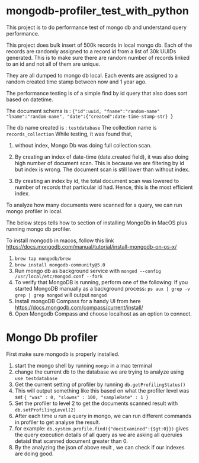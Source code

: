 # mongodb-profiler_test_with_python

This project is to do performance test of mongo db and understand query performance. 

This project does bulk insert of 500k records in local mongo db. Each of the records are randomly assigned to a record id from a list of 30k UUIDs generated.
This is to make sure there are random number of records linked to an id and not all of them are unique.

They are all dumped to mongo db local. Each events are assigned to a random created time stamp between now and 1 year ago.

The performance testing is of a simple find by id query that also does sort based on datetime. 

The document schema is :
`
{"id":uuid,
  "fname":"random-name"
   "lname":"random-name",
   "date":{"created":date-time-stamp-str}
}
`

The db name created is : `testdatabase`
The collection name is `records_collection`
While testing, it was found that, 

1. without index, Mongo Db was doing full collection scan.

2. By creating an index of date-time (date.created field), it was also doing high number of document scan. This is because we are filtering by id but index is wrong. The document scan is still lower than without index.
3. By creating an index by id, the total document scan was lowered to number of records that particular id had. Hence,  this is the most efficient index.

To analyze how many documents were scanned for a query, we can run mongo profiler in local.

The below steps tells how to section of installing MongoDb in MacOS plus running mongo db profiler.

To install mongodb in macos, follow this link https://docs.mongodb.com/manual/tutorial/install-mongodb-on-os-x/

1. `brew tap mongodb/brew`
2. `brew install mongodb-community@5.0`
3. Run mongo db as background service with `mongod --config /usr/local/etc/mongod.conf --fork`
4. To verify that MongoDB is running, perform one of the following:
   If you started MongoDB manually as a background process:
   `ps aux | grep -v grep | grep mongod` will output `mongod`
5. Install mongoDB Compass for a handy UI from here https://docs.mongodb.com/compass/current/install/
6. Open Mongodb Compass and choose localhost as an option to connect. 

# Mongo Db profiler

First make sure mongodb is properly installed.

1. start the mongo shell by running `mongo` in a mac terminal
2. change the current db to the database we are trying to analyze using `use testdatabase`
3. Get the current setting of profiler by running `db.getProfilingStatus()`
4. This will output something like this based on what the profiler level was set `{ "was" : 0, "slowms" : 100, "sampleRate" : 1 }`
5. Set the profiler to level 2 to get the documents scanned result with `db.setProfilingLevel(2)`
6. After each time u run a query in mongo, we can run different commands in profiler to get analyse the result.
7. for example: `db.system.profile.find({"docsExamined":{$gt:0}})` gives the query execution details of all query as we are asking all queruies detaisl that scanned document greater than 0.
8. By the analyzing the json of above reult , we can check if our indexes are doing good. 